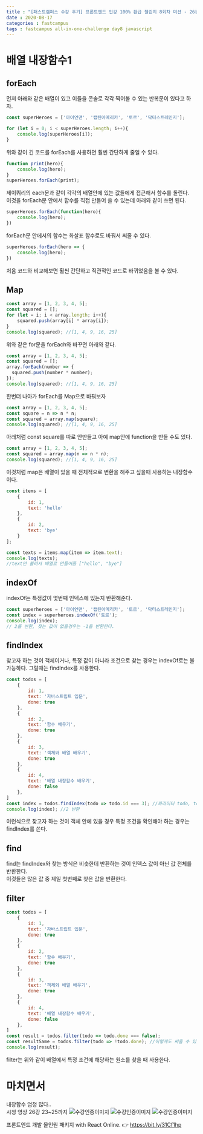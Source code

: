 ```yaml
---
title : "[패스트캠퍼스 수강 후기] 프론트엔드 인강 100% 환급 챌린지 8회차 미션 - 26강 배열 내장함수 forEach, Map, indexOf, findIndex, find, filter"
date : 2020-08-17
categories : fastcampus 
tags : fastcampus all-in-one-challenge day8 javascript 
---
```

# 배열 내장함수1

## forEach
먼저 아래와 같은 배열이 있고 이들을 콘솔로 각각 찍어볼 수 있는 반복문이 있다고 하자.
```javascript
const superHeroes = ['아이언맨', '캡틴아메리카', '토르', '닥터스트레인지'];

for (let i = 0; i < superHeroes.length; i++){
    console.log(superHeroes[i]);
}
```
위와 같이 긴 코드를 forEach를 사용하면 훨씬 간단하게 줄일 수 있다.
```javascript
function print(hero){
    console.log(hero);
}
superHeroes.forEach(print);
```
제이쿼리의 each문과 같이 각각의 배열안에 있는 값들에게 접근해서 함수를 돌린다.  
이것을 forEach문 안에서 함수를 직접 만들어 쓸 수 있는데 아래와 같이 쓰면 된다. 
```javascript
superHeroes.forEach(function(hero){
    console.log(hero);
})
```
forEach문 안에서의 함수는 화살표 함수로도 바꿔서 써줄 수 있다.
```javascript
superHeroes.forEach(hero => {
    console.log(hero);
})
```
처음 코드와 비교해보면 훨씬 간단하고 직관적인 코드로 바뀌었음을 볼 수 있다.

## Map 
```javascript
const array = [1, 2, 3, 4, 5];
const squared = [];
for (let = i; i < array.length; i++){
    squared.push(array[i] * array[i]);
}
console.log(squared); //[1, 4, 9, 16, 25]
```
위와 같은 for문을 forEach와 바꾸면 아래와 같다.
```javascript
const array = [1, 2, 3, 4, 5];
const squared = [];
array.forEach(number => {
  squared.push(number * number);
});
console.log(squared); //[1, 4, 9, 16, 25]
```
한번더 나아가 forEach를 Map으로 바꿔보자
```javascript
const array = [1, 2, 3, 4, 5];
const square = n => n * n;
const squared = array.map(square);
console.log(squared); //[1, 4, 9, 16, 25]
```
아래처럼 const square를 따로 안만들고 아예 map안에 function을 만들 수도 있다.
```javascript
const array = [1, 2, 3, 4, 5];
const squared = array.map(n => n * n);
console.log(squared); //[1, 4, 9, 16, 25]
```
이것처럼 map은 배열이 있을 때 전체적으로 변환을 해주고 싶을때 사용하는 내장함수이다.
```javascript
const items = [
    {
        id: 1,
        text: 'hello'
    },
    {
        id: 2,
        text: 'bye'
    }
];

const texts = items.map(item => item.text);
console.log(texts);
//text만 불러서 배열로 만들어줌 ["hello", "bye"]
```
## indexOf
indexOf는 특정값이 몇번째 인덱스에 있는지 반환해준다.
```javascript
const superheroes = ['아이언맨', '캡틴아메리카', '토르', '닥터스트레인지'];
const index = superheroes.indexOf('토르');
console.log(index); 
// 2를 반환, 찾는 값이 없을경우는 -1을 반환한다.
```

## findIndex
찾고자 하는 것이 객체이거나, 특정 값이 아니라 조건으로 찾는 경우는 indexOf로는 불가능하다. 그럴때는 findIndex를 사용한다. 
```javascript
const todos = [
    {
        id: 1,
        text: '자바스트립트 입문',
        done: true
    },
    {
        id: 2,
        text: '함수 배우기',
        done: true
    },
    {
        id: 3,
        text: '객체와 배열 배우기',
        done: true
    },
    {
        id: 4,
        text: '배열 내장함수 배우기',
        done: false
    },
]
const index = todos.findIndex(todo => todo.id === 3); //파라미터 todo, todo의 id가 3인 것은?
console.log(index); //2 반환
```
이런식으로 찾고자 하는 것이 객체 안에 있을 경우 특정 조건을 확인해야 하는 경우는 findIndex를 쓴다.

## find
find는 findIndex와 찾는 방식은 비슷한데 반환하는 것이 인덱스 값이 아닌 값 전체를 반환한다.  
이것들은 많은 값 중 제일 첫번째로 찾은 값을 반환한다. 

## filter
```javascript
const todos = [
    {
        id: 1,
        text: '자바스트립트 입문',
        done: true
    },
    {
        id: 2,
        text: '함수 배우기',
        done: true
    },
    {
        id: 3,
        text: '객체와 배열 배우기',
        done: true
    },
    {
        id: 4,
        text: '배열 내장함수 배우기',
        done: false
    },
]
const result = todos.filter(todo => todo.done === false);
const resultSame = todos.filter(todo => !todo.done); //이렇게도 써줄 수 있음.
console.log(result);
```
filter는 위와 같이 배열에서 특정 조건에 해당하는 원소를 찾을 때 사용한다. 



# 마치면서
내장함수 엄청 많다..   
시청 영상 26강 23~25까지
![수강인증이미지](/images/200817-1.png)
![수강인증이미지](/images/200817-2.png)
![수강인증이미지](/images/200817-3.jpeg)
   
프론트엔드 개발 올인원 패키지 with React Online. 👉 https://bit.ly/31Cf1hp